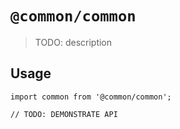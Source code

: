 # `@common/common`

> TODO: description

## Usage

```
import common from '@common/common';

// TODO: DEMONSTRATE API
```
